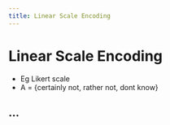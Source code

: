 ```yaml
---
title: Linear Scale Encoding
---
```


# Linear Scale Encoding
- Eg Likert scale
- A = {certainly not, rather not, dont know}

## …


















